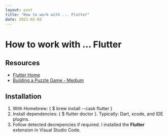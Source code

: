 ```yaml
---
layout: post
title: "How to work with ... Flutter"
date: 2021-02-02
---
```

# How to work with ... Flutter

## Resources

* [Flutter Home](https://flutter.dev)
* [Building a Puzzle Game - Medium](https://medium.com/quick-code/building-a-puzzle-game-using-flutter-6f629873102d)

## Installation

1. With Homebrew: { $ brew install --cask flutter }
2. Install dependencies: { $ flutter doctor }. 
Typically: Dart, xcode, and IDE plugins.
3. Follow detected decrepencies if required.
I installed the **Flutter** extension in Visual Studio Code.
